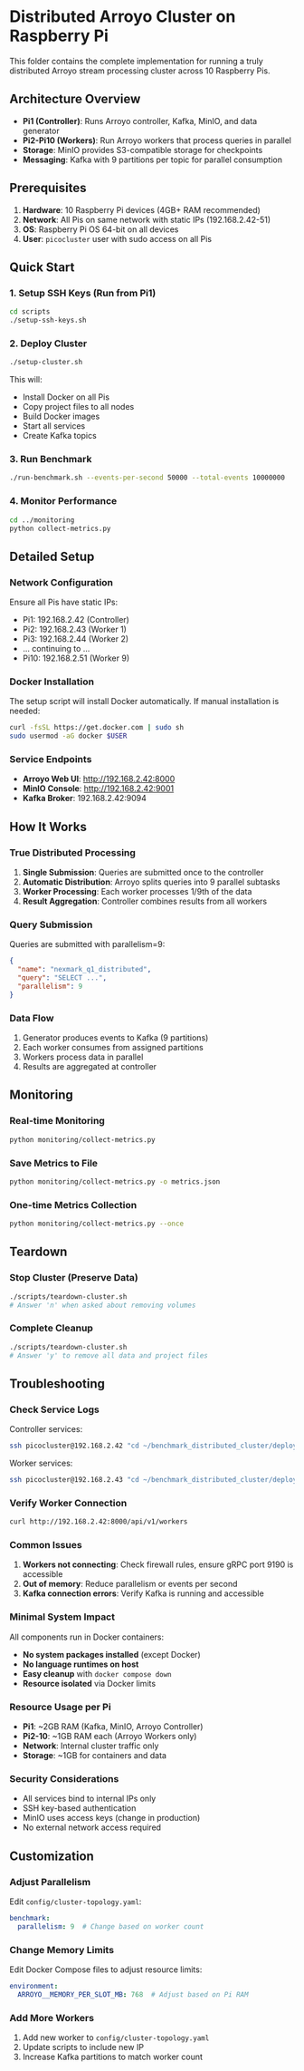 # Distributed Arroyo Cluster on Raspberry Pi

This folder contains the complete implementation for running a truly distributed Arroyo stream processing cluster across 10 Raspberry Pis.

## Architecture Overview

- **Pi1 (Controller)**: Runs Arroyo controller, Kafka, MinIO, and data generator
- **Pi2-Pi10 (Workers)**: Run Arroyo workers that process queries in parallel
- **Storage**: MinIO provides S3-compatible storage for checkpoints
- **Messaging**: Kafka with 9 partitions per topic for parallel consumption

## Prerequisites

1. **Hardware**: 10 Raspberry Pi devices (4GB+ RAM recommended)
2. **Network**: All Pis on same network with static IPs (192.168.2.42-51)
3. **OS**: Raspberry Pi OS 64-bit on all devices
4. **User**: `picocluster` user with sudo access on all Pis

## Quick Start

### 1. Setup SSH Keys (Run from Pi1)
```bash
cd scripts
./setup-ssh-keys.sh
```

### 2. Deploy Cluster
```bash
./setup-cluster.sh
```

This will:
- Install Docker on all Pis
- Copy project files to all nodes
- Build Docker images
- Start all services
- Create Kafka topics

### 3. Run Benchmark
```bash
./run-benchmark.sh --events-per-second 50000 --total-events 10000000
```

### 4. Monitor Performance
```bash
cd ../monitoring
python collect-metrics.py
```

## Detailed Setup

### Network Configuration

Ensure all Pis have static IPs:
- Pi1: 192.168.2.42 (Controller)
- Pi2: 192.168.2.43 (Worker 1)
- Pi3: 192.168.2.44 (Worker 2)
- ... continuing to ...
- Pi10: 192.168.2.51 (Worker 9)

### Docker Installation

The setup script will install Docker automatically. If manual installation is needed:
```bash
curl -fsSL https://get.docker.com | sudo sh
sudo usermod -aG docker $USER
```

### Service Endpoints

- **Arroyo Web UI**: http://192.168.2.42:8000
- **MinIO Console**: http://192.168.2.42:9001
- **Kafka Broker**: 192.168.2.42:9094

## How It Works

### True Distributed Processing

1. **Single Submission**: Queries are submitted once to the controller
2. **Automatic Distribution**: Arroyo splits queries into 9 parallel subtasks
3. **Worker Processing**: Each worker processes 1/9th of the data
4. **Result Aggregation**: Controller combines results from all workers

### Query Submission

Queries are submitted with parallelism=9:
```json
{
  "name": "nexmark_q1_distributed",
  "query": "SELECT ...",
  "parallelism": 9
}
```

### Data Flow

1. Generator produces events to Kafka (9 partitions)
2. Each worker consumes from assigned partitions
3. Workers process data in parallel
4. Results are aggregated at controller

## Monitoring

### Real-time Monitoring
```bash
python monitoring/collect-metrics.py
```

### Save Metrics to File
```bash
python monitoring/collect-metrics.py -o metrics.json
```

### One-time Metrics Collection
```bash
python monitoring/collect-metrics.py --once
```

## Teardown

### Stop Cluster (Preserve Data)
```bash
./scripts/teardown-cluster.sh
# Answer 'n' when asked about removing volumes
```

### Complete Cleanup
```bash
./scripts/teardown-cluster.sh
# Answer 'y' to remove all data and project files
```

## Troubleshooting

### Check Service Logs

Controller services:
```bash
ssh picocluster@192.168.2.42 "cd ~/benchmark_distributed_cluster/deploy/controller && docker compose logs -f"
```

Worker services:
```bash
ssh picocluster@192.168.2.43 "cd ~/benchmark_distributed_cluster/deploy/worker && docker compose logs -f"
```

### Verify Worker Connection
```bash
curl http://192.168.2.42:8000/api/v1/workers
```

### Common Issues

1. **Workers not connecting**: Check firewall rules, ensure gRPC port 9190 is accessible
2. **Out of memory**: Reduce parallelism or events per second
3. **Kafka connection errors**: Verify Kafka is running and accessible

### Minimal System Impact

All components run in Docker containers:
- **No system packages installed** (except Docker)
- **No language runtimes on host**
- **Easy cleanup** with `docker compose down`
- **Resource isolated** via Docker limits

### Resource Usage per Pi

- **Pi1**: ~2GB RAM (Kafka, MinIO, Arroyo Controller)
- **Pi2-10**: ~1GB RAM each (Arroyo Workers only)
- **Network**: Internal cluster traffic only
- **Storage**: ~1GB for containers and data

### Security Considerations

- All services bind to internal IPs only
- SSH key-based authentication
- MinIO uses access keys (change in production)
- No external network access required

## Customization

### Adjust Parallelism
Edit `config/cluster-topology.yaml`:
```yaml
benchmark:
  parallelism: 9  # Change based on worker count
```

### Change Memory Limits
Edit Docker Compose files to adjust resource limits:
```yaml
environment:
  ARROYO__MEMORY_PER_SLOT_MB: 768  # Adjust based on Pi RAM
```

### Add More Workers
1. Add new worker to `config/cluster-topology.yaml`
2. Update scripts to include new IP
3. Increase Kafka partitions to match worker count
